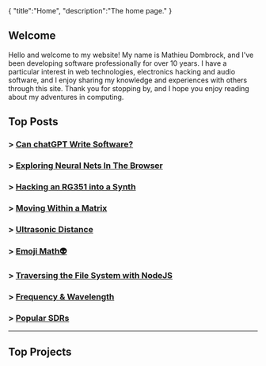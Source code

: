 <steelsky>
{
  "title":"Home",
  "description":"The home page."
}
</steelsky>

## Welcome

Hello and welcome to my website! My name is Mathieu Dombrock, and I've been developing software professionally for over 10 years. I have a particular interest in web technologies, electronics hacking and audio software, and I enjoy sharing my knowledge and experiences with others through this site. Thank you for stopping by, and I hope you enjoy reading about my adventures in computing.

## Top Posts

### > [Can chatGPT Write Software?](/posts/can-chatgpt-write-software.html)
### > [Exploring Neural Nets In The Browser](/posts/neural-web.html)
### > [Hacking an RG351 into a Synth](/posts/rg351-synth.html)
### > [Moving Within a Matrix](/posts/moving-within-a-matrix.html)
### > [Ultrasonic Distance](/posts/arduino-ultrasonic-distance.html)
### > [Emoji Math👽](/posts/emoji-math.html)
### > [Traversing the File System with NodeJS](/posts/traverse-fs-nodejs.html)
### > [Frequency & Wavelength](/posts/frequency-and-wavelength.html)
### > [Popular SDRs](/posts/popular-sdrs.html)

<hr>

## Top Projects
<!--https://anmolgautam.com/repo-card/-->
<script src="https://tarptaeya.github.io/repo-card/repo-card.js"></script>

<div class="repo-card" data-repo="matdombrock/lifelab" data-theme="dark-theme"></div>

<div class="repo-card" data-repo="ReplicatAudio/DSPGraph" data-theme="dark-theme"></div>

<div class="repo-card" data-repo="matdombrock/AfterMath" data-theme="dark-theme"></div>

<div class="repo-card" data-repo="matdombrock/MatrixGL" data-theme="dark-theme"></div>

<div class="repo-card" data-repo="matdombrock/WiFi-Clock2" data-theme="dark-theme"></div>

<div class="repo-card" data-repo="matdombrock/SteelSky" data-theme="dark-theme"></div>

<div class="repo-card" data-repo="ReplicatAudio/generative1" data-theme="dark-theme"></div>


<!-- <img src="/max.png" width="256px"> -->
